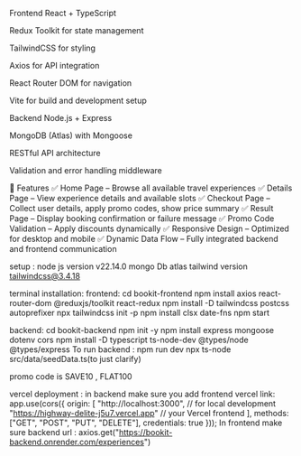 Frontend
React + TypeScript

Redux Toolkit for state management

TailwindCSS for styling

Axios for API integration

React Router DOM for navigation

Vite for build and development setup

Backend
Node.js + Express

MongoDB (Atlas) with Mongoose

RESTful API architecture

Validation and error handling middleware

📸 Features
✅ Home Page – Browse all available travel experiences
✅ Details Page – View experience details and available slots
✅ Checkout Page – Collect user details, apply promo codes, show price summary
✅ Result Page – Display booking confirmation or failure message
✅ Promo Code Validation – Apply discounts dynamically
✅ Responsive Design – Optimized for desktop and mobile
✅ Dynamic Data Flow – Fully integrated backend and frontend communication           


setup :
node js version  v22.14.0
mongo Db atlas
tailwind version 
tailwindcss@3.4.18



terminal installation:
frontend:
cd bookit-frontend
npm install axios react-router-dom @reduxjs/toolkit react-redux
npm install -D tailwindcss postcss autoprefixer
npx tailwindcss init -p
npm install clsx date-fns
npm start

backend:
cd bookit-backend
npm init -y
npm install express mongoose dotenv cors
npm install -D typescript ts-node-dev @types/node @types/express
To run backend :
npm run dev
npx ts-node src/data/seedData.ts(to just clarify)



promo code is SAVE10 , FLAT100


vercel deployment : 
in backend make sure you add frontend vercel link: app.use(cors({
  origin: [
    "http://localhost:3000", // for local development
    "https://highway-delite-j5u7.vercel.app" // your Vercel frontend
  ],
  methods: ["GET", "POST", "PUT", "DELETE"],
  credentials: true
}));
In frontend make sure backend url : axios.get("https://bookit-backend.onrender.com/experiences")





















